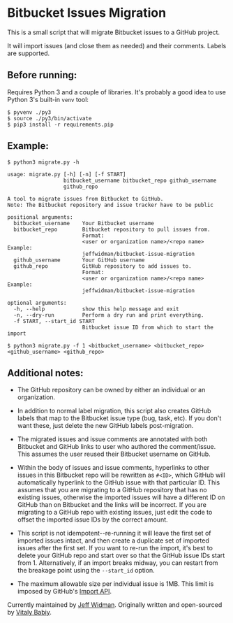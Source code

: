 # Bitbucket Issues Migration

This is a small script that will migrate Bitbucket issues to a GitHub project.

It will import issues (and close them as needed) and their comments. Labels are
supported.

## Before running:

Requires Python 3 and a couple of libraries. It's probably a good idea to use
Python 3's built-in `venv` tool:

    $ pyvenv ./py3
    $ source ./py3/bin/activate
    $ pip3 install -r requirements.pip

## Example:

    $ python3 migrate.py -h

    usage: migrate.py [-h] [-n] [-f START]
                      bitbucket_username bitbucket_repo github_username
                      github_repo

    A tool to migrate issues from Bitbucket to GitHub.
    Note: The Bitbucket repository and issue tracker have to be public

    positional arguments:
      bitbucket_username    Your Bitbucket username
      bitbucket_repo        Bitbucket repository to pull issues from.
                            Format:
                            <user or organization name>/<repo name> Example:
                            jeffwidman/bitbucket-issue-migration
      github_username       Your GitHub username
      github_repo           GitHub repository to add issues to.
                            Format:
                            <user or organization name>/<repo name> Example:
                            jeffwidman/bitbucket-issue-migration

    optional arguments:
      -h, --help            show this help message and exit
      -n, --dry-run         Perform a dry run and print everything.
      -f START, --start_id START
                            Bitbucket issue ID from which to start the import

    $ python3 migrate.py -f 1 <bitbucket_username> <bitbucket_repo> <github_username> <github_repo>

## Additional notes:

* The GitHub repository can be owned by either an individual or an organization.

* In addition to normal label migration, this script also creates GitHub labels
that map to the Bitbucket issue type (bug, task, etc). If you don't want these,
just delete the new GitHub labels post-migration.

* The migrated issues and issue comments are annotated with both Bitbucket and
GitHub links to user who authored the comment/issue. This assumes the user
reused their Bitbucket username on GitHub.

* Within the body of issues and issue comments, hyperlinks to other issues
in this Bitbucket repo will be rewritten as `#<ID>`, which GitHub will
automatically hyperlink to the GitHub issue with that particular ID. This
assumes that you are migrating to a GitHub repository that has no existing
issues, otherwise the imported issues will have a different ID on GitHub than
on Bitbucket and the links will be incorrect. If you are migrating to a GitHub
repo with existing issues, just edit the code to offset the imported issue IDs
by the correct amount.

* This script is not idempotent--re-running it will leave the first set of
imported issues intact, and then create a duplicate set of imported issues after
the first set. If you want to re-run the import, it's best to delete your GitHub
repo and start over so that the GitHub issue IDs start from 1. Alternatively, if
an import breaks midway, you can restart from the breakage point using the
`--start_id` option.

* The maximum allowable size per individual issue is 1MB. This limit is
imposed by GitHub's
[Import API](https://gist.github.com/jonmagic/5282384165e0f86ef105).



Currently maintained by [Jeff Widman](http://www.jeffwidman.com/).
Originally written and open-sourced by [Vitaly Babiy](http://www.howsthe.com/).
